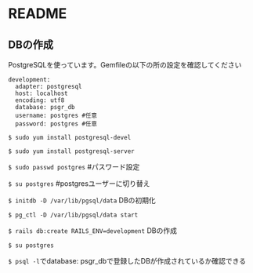 # README

## DBの作成
PostgreSQLを使っています。Gemfileの以下の所の設定を確認してください

```
development:
  adapter: postgresql
  host: localhost
  encoding: utf8
  database: psgr_db
  username: postgres #任意
  password: postgres #任意
```

`$ sudo yum install postgresql-devel`

`$ sudo yum install postgresql-server`

`$ sudo passwd postgres` #パスワード設定

`$ su postgres` #postgresユーザーに切り替え

`$ initdb -D /var/lib/pgsql/data` DBの初期化

`$ pg_ctl -D /var/lib/pgsql/data start`

`$ rails db:create RAILS_ENV=development` DBの作成

`$ su postgres`

`$ psql -l`でdatabase: psgr_dbで登録したDBが作成されているか確認できる